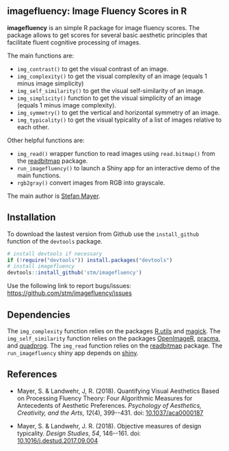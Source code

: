 ## imagefluency: Image Fluency Scores in R

**imagefluency** is an simple R package for image fluency scores. The
package allows to get scores for several basic aesthetic principles that
facilitate fluent cognitive processing of images.
    
The main functions are:

* `img_contrast()`  to get the visual contrast of an image.
* `img_complexity()`  to get the visual complexity of an image (equals
   1 minus image simplicity)
* `img_self_similarity()`  to get the visual self-similarity of an image.
* `img_simplicity()`  function to get the visual simplicity of an image (equals
   1 minus image complexity).
* `img_symmetry()`  to get the vertical and horizontal symmetry of an
   image.
* `img_typicality()`  to get the visual typicality of a list of images relative
   to each other.

Other helpful functions are:

* `img_read()`  wrapper function to read images using `read.bitmap()` from the
  [readbitmap](https://github.com/jefferis/readbitmap) package.
* `run_imagefluency()`  to launch a Shiny app for an interactive demo of the
   main functions.
* `rgb2gray()`  convert images from RGB into grayscale.


The main author is [Stefan Mayer](http://github.com/stm/).

## Installation

To download the lastest version from Github use the `install_github` function of the `devtools` package.
```r
# install devtools if necessary
if (!require("devtools")) install.packages("devtools")
# install imagefluency
devtools::install_github('stm/imagefluency')
```
Use the following link to report bugs/issues: <https://github.com/stm/imagefluency/issues>

## Dependencies
The `img_complexity` function relies on the packages [R.utils](https://cran.r-project.org/package=R.utils) and [magick](https://github.com/ropensci/magick). The `img_self_similarity` function relies on the packages [OpenImageR](https://github.com/mlampros/OpenImageR), [pracma](https://cran.r-project.org/package=pracma), and [quadprog](https://cran.r-project.org/package=quadprog). The `img_read` function relies on the [readbitmap](https://github.com/jefferis/readbitmap) package. The `run_imagefluency` shiny app depends on [shiny](https://github.com/rstudio/shiny).

## References

* Mayer, S. & Landwehr, J, R. (2018). Quantifying Visual Aesthetics
Based on Processing Fluency Theory: Four Algorithmic Measures for
Antecedents of Aesthetic Preferences. *Psychology of Aesthetics,
Creativity, and the Arts*, *12*(4), 399--431. 
doi: [10.1037/aca0000187](https://doi.org/10.1037/aca0000187)

* Mayer, S. & Landwehr, J. R. (2018). Objective measures of design
typicality. *Design Studies*, *54*, 146--161.
doi: [10.1016/j.destud.2017.09.004](https://doi.org/10.1016/j.destud.2017.09.004)
